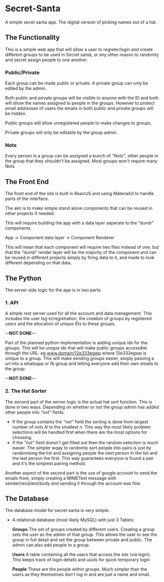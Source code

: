 # Secret-Santa
A simple secet santa app. The digital version of picking names out of a hat.


## The Functionality

This is a simple web app that will allow a user to register/login and create different groups to be used in Secret santa, or any other reason to randomly and secret assign people to one another.

### Public/Private
Each group can be made public or private. A private group can only be edited by the admin. 

Both public and private groups will be visible to anyone with the ID and both will show the names assigned to people in the groups. However to protect email addresses of users the emails in both public and private groups will be hidden.

Public groups will allow unregistered people to make changes to groups. 

Private groups will only be editable by the group admin.


### Nots
Every person in a group can be assigned a bunch of _"Nots"_, other people in the group that they shouldn't be assigned.
Most groups won't require many Nots


## The Front End

The front end of the site is built in ReactJS and using MaterialUI to handle parts of the interface.

The aim is to make simple stand alone components that can be reused in other projects if needed. 

This will require building the app with a data layer seperate to the "dumb" components.

App -> Component data layer -> Component Renderer

This will mean that each component will require two files instead of one, but that the "dumb" render layer will be the majority of the component and can be reused in different projects simply by firing data to it, and made to look different depending on that data.


## The Python



The server side logic for the app is in two parts:

### 1. API 

A simple rest server used for all the account and data management. This includes the user log in/registration, the creation of groups by registered users and the allocation of unique IDs to these groups.

**--NOT DONE--**
 
Part of the planned python implementation is adding unique ids for the groups. This will be unique ids that will make public groups accessible through the URL. eg www.domain/12e333egwp where 12e333egwp is unique to a group.
This will make sending groups easier, simply passing a url into a whatsapp or fb group and letting everyone add their own emails to the group. 

**--NOT DONE--**

### 2. The Hat Sorter
The second part of the server logic is the actual hat sort function.
This is done in two ways. Depending on whether or not the group admin has added other people into _"not"_ fields.

- If the group contains the _"not"_ field the sorting is done from largest number of nots _N_ to the smallest _n_. This way the most likely problem selections will be handled first when there are the most options for choosing.
- If the _"not"_ field doesn't get filled out then the random selection is much easier. The simpler wqay to randomly sort people into pairs is just by randomising the list and assigning people the next person in the list and the last person the first. This way guarantees everyone is found a pair and it's the simplest pairing method.


Another aspect of the second part is the use of google account to send the emails from, simply creating a MIMEText message with sender/recipient/body and sending it through the account was fine. 


## The Database
The database model for secret santa is very simple. 

- A relational database (most likely MySQL) with just 3 Tables:

    **Groups**
        The set of groups created by different users. Creating a group sets the user as the admin of that group. This allows the user to see the group in full detail and set the group between private and public. The admin can also add people to a group.  
        
    **Users**
        A table containing all the users that access the site (via login). This keeps track of login details and uuids for quick temporary login
        
    **People**
        These are the people within groups. Much simpler than the users as they themselves don't log in and are just a name and email.
 
